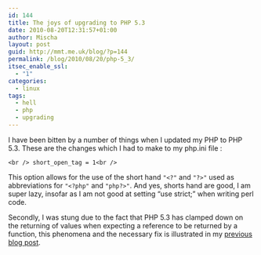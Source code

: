 ```yaml
---
id: 144
title: The joys of upgrading to PHP 5.3
date: 2010-08-20T12:31:57+01:00
author: Mischa
layout: post
guid: http://mmt.me.uk/blog/?p=144
permalink: /blog/2010/08/20/php-5_3/
itsec_enable_ssl:
  - "1"
categories:
  - linux
tags:
  - hell
  - php
  - upgrading
---
```

I have been bitten by a number of things when I updated my PHP to PHP 5.3. These are the changes which I had to make to my php.ini file : 

`<br />
short_open_tag = 1<br />
` 

This option allows for the use of the short hand  `"<?"` and  `"?>"` used as abbreviations for `"<?php"` and  `"php?>"`. And yes, shorts hand are good, I am super lazy, insofar as I am not good at setting &#8220;use strict;&#8221; when writing perl code. 

Secondly, I was stung due to the fact that PHP 5.3 has clamped down on the returning of values when expecting a reference to be returned by a function, this phenomena and the necessary fix is illustrated in my [previous blog post](https://mmt.me.uk/blog/2010/08/20/openid-wp-brokenness/).
